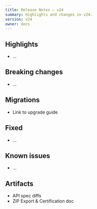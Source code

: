 ```yaml
---
title: Release Notes — v24
summary: Highlights and changes in v24.
version: v24
owner: docs
---
```


## Highlights
- …

## Breaking changes
- …

## Migrations
- Link to upgrade guide

## Fixed
- …

## Known issues
- …

## Artifacts
- API spec diffs
- ZIP Export & Certification doc
